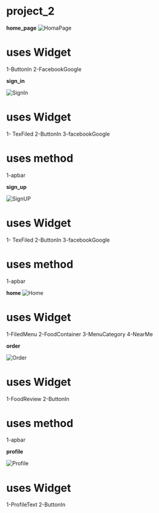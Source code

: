 # project_2

**home_page**
![HomaPage](<Screenshot 2023-10-21 135918.png>)

<h1>uses Widget</h1>
1-ButtonIn
2-FacebookGoogle

**sign_in**

![SignIn](<Screenshot 2023-10-21 141706.png>)

<h1>uses Widget</h1>
1- TexFiled
2-ButtonIn
3-facebookGoogle
<h1>uses method</h1>
1-apbar

**sign_up**

![SignUP](<Screenshot 2023-10-21 141804.png>)

<h1>uses Widget</h1>
1- TexFiled
2-ButtonIn
3-facebookGoogle
<h1>uses method</h1>
1-apbar

**home**
![Home](<Screenshot 2023-10-21 143300.png>)
<h1>uses Widget</h1>
1-FiledMenu
2-FoodContainer
3-MenuCategory
4-NearMe

**order**

![Order](<Screenshot 2023-10-21 143412.png>)
<h1>uses Widget</h1>
1-FoodReview
2-ButtonIn
<h1>uses method</h1>
1-apbar

**profile**

![Profile](<Screenshot 2023-10-21 143526.png>)
<h1>uses Widget</h1>
1-ProfileText
2-ButtonIn